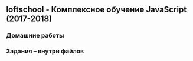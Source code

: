 ## loftschool - Комплексное обучение JavaScript (2017-2018)

### Домашние работы
### Задания – внутри файлов
